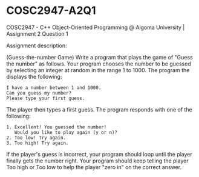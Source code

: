 # COSC2947-A2Q1
COSC2947 - C++ Object-Oriented Programming @ Algoma University | Assignment 2 Question 1


Assignment description:

(Guess-the-number Game)
Write a program that plays the game of "Guess the number" as follows. Your program chooses the number to be guessed by selecting an integer
at random in the range 1 to 1000. The program the displays the following:

    I have a number between 1 and 1000.
    Can you guess my number?
    Please type your first guess.
 
The player then types a first guess. The program responds with one of the following:

    1. Excellent! You guessed the number!
       Would you like to play again (y or n)?
    2. Too low! Try again.
    3. Too high! Try again.
  
 If the player's guess is incorrect, your program should loop until the player finally gets the number right. Your program should keep
 telling the player Too high or Too low to help the player "zero in" on the correct answer.
 
 
